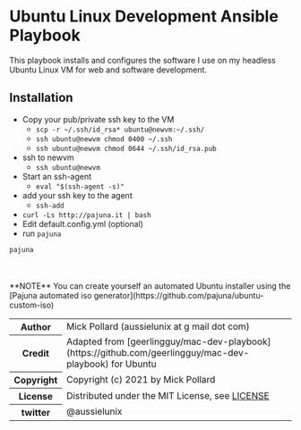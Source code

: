 # Ubuntu Linux Development Ansible Playbook

This playbook installs and configures the software I use on my headless Ubuntu Linux VM for web and software development.

## Installation

* Copy your pub/private ssh key to the VM
  * `scp -r ~/.ssh/id_rsa* ubuntu@newvm:~/.ssh/`
  * `ssh ubuntu@newvm chmod 0400 ~/.ssh`
  * `ssh ubuntu@newvm chmod 0644 ~/.ssh/id_rsa.pub`
* ssh to newvm
  * `ssh ubuntu@newvm`
* Start an ssh-agent
  * `eval "$(ssh-agent -s)"`
* add your ssh key to the agent
  * `ssh-add`
* `curl -Ls http://pajuna.it | bash`
* Edit default.config.yml (optional)
* run `pajuna`

```bash
pajuna
```

<br />
<br />
**NOTE** You can create yourself an automated Ubuntu installer using the [Pajuna automated iso generator](https://github.com/pajuna/ubuntu-custom-iso)

<table>
  <tr>
    <th>Author</th><td>Mick Pollard (aussielunix at g mail dot com)</td>
  </tr>
  <tr>
    <th>Credit</th><td>Adapted from [geerlingguy/mac-dev-playbook](https://github.com/geerlingguy/mac-dev-playbook) for Ubuntu</td>
  </tr>
  <tr>
    <th>Copyright</th><td>Copyright (c) 2021 by Mick Pollard</td>
  </tr>
  <tr>
    <th>License</th><td>Distributed under the MIT License, see <a href="https://github.com/pajuna/mystation/blob/master/LICENSE">LICENSE</a></td>
  </tr>
  <tr>
    <th>twitter </th><td>@aussielunix</td>
  </tr>
</table>
